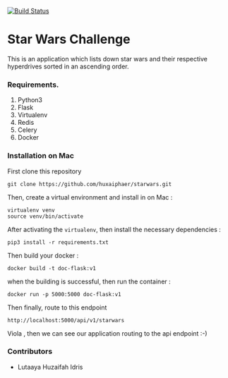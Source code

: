 [![Build Status](https://travis-ci.org/huxaiphaer/starwars.svg?branch=master)](https://travis-ci.org/huxaiphaer/starwars)

# Star Wars Challenge 

This is an application which lists down star wars and their respective
hyperdrives sorted in an ascending order.


### Requirements.
1. Python3
2. Flask
3. Virtualenv
4. Redis
5. Celery
6. Docker


### Installation on Mac

 First clone this repository 

```
git clone https://github.com/huxaiphaer/starwars.git
```

 Then, create a virtual environment and install in on Mac :

```buildoutcfg
virtualenv venv
source venv/bin/activate
```

  After activating the `virtualenv`, then install the necessary dependencies :

```buildoutcfg
pip3 install -r requirements.txt
```
 Then build your docker :

```buildoutcfg
docker build -t doc-flask:v1
```

when the building is successful, then run the container :

```buildoutcfg
docker run -p 5000:5000 doc-flask:v1
```
Then finally, route to this endpoint 

```buildoutcfg
http://localhost:5000/api/v1/starwars
```

Viola , then we can see our application routing to the api endpoint :-)



### Contributors 

* Lutaaya Huzaifah Idris



